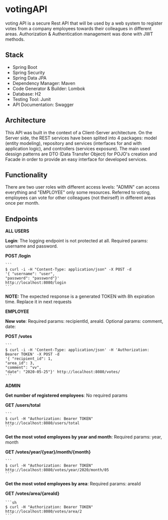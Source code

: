 # votingAPI
voting API is a secure Rest API that will be used by a web system to register votes from a company employees towards their colleagues in different areas. Authorization & Authentication management was done with JWT methods. 

## Stack
- Spring Boot
- Spring Security
- Spring Data JPA
- Dependency Manager: Maven
- Code Generator & Builder: Lombok
- Database: H2
- Testing Tool: Junit
- API Documentation: Swagger

## Architecture
This API was built in the context of a Client-Server architecture. On the Server side, the REST services have been splited into 4 packages: model (entity modeling), repository and services (interfaces for and with application logic), and controllers (services exposure). The main used dessign patterns are DTO (Data Transfer Object) for POJO's creation and Facade in order to provide an easy interface for developed services.

## Functionality
There are two user roles with different access levels: "ADMIN" can access everything and "EMPLOYEE" only some resources. Referred to voting, employees can vote for other colleagues (not theirself) in different areas once per month.

## Endpoints

**ALL USERS**

**Login**: The logging endpoint is not protected at all. Required params: username and password. 

**POST /login**

	```
	$ curl -i -H "Content-Type: application/json" -X POST -d 
	'{ "username": "user", 
	"password": "password"}' 
	http://localhost:8080/login
	```
	
**NOTE:** The expected response is a generated TOKEN with 8h expiration time. Replace it in next requests

**EMPLOYEE**

**New vote**: Required params: recipientId, areaId. Optional params: comment, date: 

**POST /votes**

	```
	$ curl -i -H 'Content-Type: application/json' -H 'Authorization: Bearer TOKEN' -X POST -d 
	'{ "recipient_id": 1, 
	"area_id": 3, 
	"comment": "vv", 
	"date": "2020-05-25"}' http://localhost:8080/votes/
	```
	
**ADMIN**

**Get number of registered employees**: No required params

**GET /users/total**


	```
	$ curl -H "Authorization: Bearer TOKEN" http://localhost:8080/users/total
	```
	

**Get the most voted employees by year and month**: Required params: year, month

**GET /votes/year/{year}/month/{month}**

	```
	$ curl -H "Authorization: Bearer TOKEN" http://localhost:8080/votes/year/2020/month/05
	```

**Get the most voted employees by area**: Required params: areaId

**GET /votes/area/{areaId}**

	```sh
	$ curl -H "Authorization: Bearer TOKEN" http://localhost:8080/votes/area/2
	```

